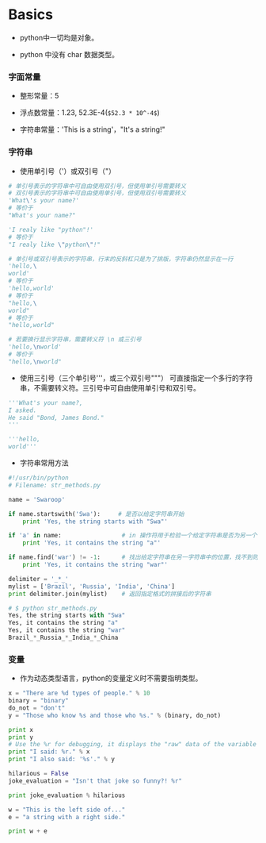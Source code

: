 Basics
===

- python中一切均是对象。

- python 中没有 char 数据类型。

### 字面常量
- 整形常量：5

- 浮点数常量：1.23, 52.3E-4(`$52.3 * 10^-4$`)

- 字符串常量：'This is a string'，"It's a string!"

### 字符串
- 使用单引号（'）或双引号（"）

```python
# 单引号表示的字符串中可自由使用双引号，但使用单引号需要转义
# 双引号表示的字符串中可自由使用单引号，但使用双引号需要转义
'What\'s your name?'
# 等价于
"What's your name?"

'I realy like "python"!'
# 等价于
"I realy like \"python\"!"

# 单引号或双引号表示的字符串，行末的反斜杠只是为了排版，字符串仍然显示在一行
'hello,\
world'
# 等价于
'hello,world'
# 等价于
"hello,\
world"
# 等价于
"hello,world"

# 若要换行显示字符串，需要转义符 \n 或三引号
'hello,\nworld'
# 等价于
"hello,\nworld"
```

- 使用三引号（三个单引号'''，或三个双引号"""）
可直接指定一个多行的字符串，不需要转义符。三引号中可自由使用单引号和双引号。

```python
'''What's your name?,
I asked.
He said "Bond, James Bond."
'''

'''hello,
world'''
```

- 字符串常用方法

```python
#!/usr/bin/python
# Filename: str_methods.py

name = 'Swaroop'

if name.startswith('Swa'):     # 是否以给定字符串开始
    print 'Yes, the string starts with "Swa"'

if 'a' in name:                 # in 操作符用于检验一个给定字符串是否为另一个字符串的一部分
    print 'Yes, it contains the string "a"'

if name.find('war') != -1:      # 找出给定字符串在另一字符串中的位置，找不到则返回-1
    print 'Yes, it contains the string "war"'

delimiter = '_*_'
mylist = ['Brazil', 'Russia', 'India', 'China']
print delimiter.join(mylist)    # 返回指定格式的拼接后的字符串

# $ python str_methods.py
Yes, the string starts with "Swa"
Yes, it contains the string "a"
Yes, it contains the string "war"
Brazil_*_Russia_*_India_*_China
```

### 变量
- 作为动态类型语言，python的变量定义时不需要指明类型。

```python
x = "There are %d types of people." % 10
binary = "binary"
do_not = "don't"
y = "Those who know %s and those who %s." % (binary, do_not)

print x
print y
# Use the %r for debugging, it displays the "raw" data of the variable
print "I said: %r." % x
print "I also said: '%s'." % y

hilarious = False
joke_evaluation = "Isn't that joke so funny?! %r"

print joke_evaluation % hilarious

w = "This is the left side of..."
e = "a string with a right side."

print w + e
```
